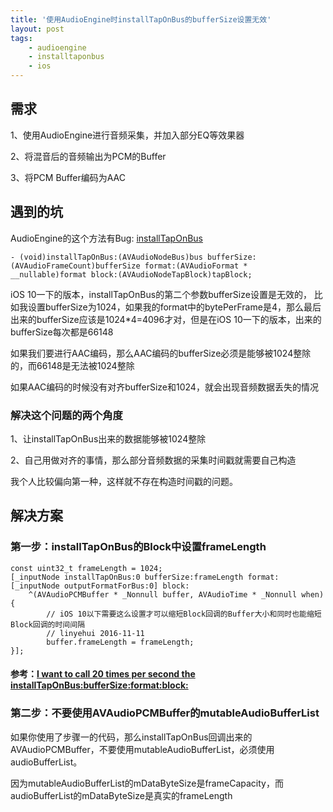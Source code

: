 ```yaml
---
title: '使用AudioEngine时installTapOnBus的bufferSize设置无效'
layout: post
tags:
    - audioengine
    - installtaponbus
    - ios
---
```


## 需求
1、使用AudioEngine进行音频采集，并加入部分EQ等效果器

2、将混音后的音频输出为PCM的Buffer

3、将PCM Buffer编码为AAC

## 遇到的坑

AudioEngine的这个方法有Bug: [installTapOnBus](https://developer.apple.com/reference/avfoundation/avaudionode/1387122-installtaponbus)

```
- (void)installTapOnBus:(AVAudioNodeBus)bus bufferSize:(AVAudioFrameCount)bufferSize format:(AVAudioFormat * __nullable)format block:(AVAudioNodeTapBlock)tapBlock;
```

iOS 10一下的版本，installTapOnBus的第二个参数bufferSize设置是无效的，
比如我设置bufferSize为1024，如果我的format中的bytePerFrame是4，那么最后出来的bufferSize应该是1024*4=4096才对，但是在iOS 10一下的版本，出来的bufferSize每次都是66148

如果我们要进行AAC编码，那么AAC编码的bufferSize必须是能够被1024整除的，而66148是无法被1024整除

如果AAC编码的时候没有对齐bufferSize和1024，就会出现音频数据丢失的情况

### 解决这个问题的两个角度
1、让installTapOnBus出来的数据能够被1024整除

2、自己用做对齐的事情，那么部分音频数据的采集时间戳就需要自己构造

我个人比较偏向第一种，这样就不存在构造时间戳的问题。

## 解决方案

### 第一步：installTapOnBus的Block中设置frameLength

```
const uint32_t frameLength = 1024;
[_inputNode installTapOnBus:0 bufferSize:frameLength format:[_inputNode outputFormatForBus:0] block:
	^(AVAudioPCMBuffer * _Nonnull buffer, AVAudioTime * _Nonnull when) {
		// iOS 10以下需要这么设置才可以缩短Block回调的Buffer大小和同时也能缩短Block回调的时间间隔
		// linyehui 2016-11-11
		buffer.frameLength = frameLength;
}];
```


#### 参考：[I want to call 20 times per second the installTapOnBus:bufferSize:format:block:](http://stackoverflow.com/questions/26115626/i-want-to-call-20-times-per-second-the-installtaponbusbuffersizeformatblock)


### 第二步：不要使用AVAudioPCMBuffer的mutableAudioBufferList

如果你使用了步骤一的代码，那么installTapOnBus回调出来的AVAudioPCMBuffer，不要使用mutableAudioBufferList，必须使用audioBufferList。

因为mutableAudioBufferList的mDataByteSize是frameCapacity，而audioBufferList的mDataByteSize是真实的frameLength

